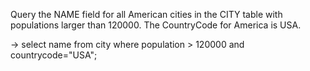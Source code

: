Query the NAME field for all American cities in the CITY table with populations larger than 120000. The CountryCode for America is USA.

->
select name from city 
where population > 120000 and countrycode="USA";
